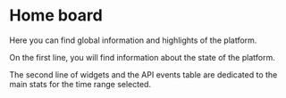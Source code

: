 # Home board

Here you can find global information and highlights of the platform.

On the first line, you will find information about the state of the platform.

The second line of widgets and the API events table are dedicated to the main stats for the time range selected.
